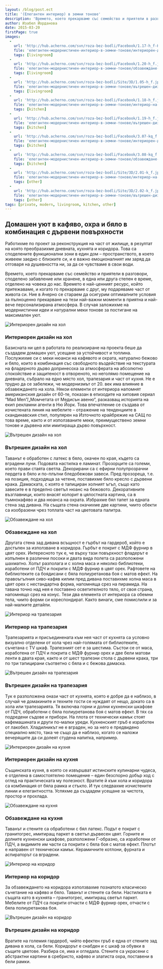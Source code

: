 ```yaml
---
layout: /blog/post.ect
title: '(Елегантен интериор) в земни тонове'
description: 'Времето, което прекарваме със семейство и приятели в разговори, споделено забавление или хранене, в една или друга степен е време, отделено на човека до нас. Времето е най-ценният ресурс, който притежаваме, и когато го прекарваме с друг, му подаряваме част от живота си. Ние в Ачерно се стараем да осигурим оптималните условия за пълноценно прекарване на тези най-важни моменти в приятна и най-вече персонализирана атмосфера.В случая заложихме на модернистични идеи и натурални меки тонове за постигане на максимален уют.'
author: Изабел Йорданова
date: 2015-03-20
firstPage: true
images:
  -
    url: 'http://hub.acherno.com/svn/roza-bez-bodli/Facebook/1.17-h_f-HD.jpg'
    file: 'eлегантен-модернистичен-интериор-в-земни-тонове/интериорен-дизайн-на-хол.jpg'
    tags: [livingroom]
  -
    url: 'http://hub.acherno.com/svn/roza-bez-bodli/Facebook/1.20-h_f.jpg'
    file: 'eлегантен-модернистичен-интериор-в-земни-тонове/обзавеждане-на-хол.jpg'
    tags: [livingroom]
  -
    url: 'http://hub.acherno.com/svn/roza-bez-bodli/Site/3D/1.05-h_f.jpg'
    file: 'eлегантен-модернистичен-интериор-в-земни-тонове/вътрешен-дизайн-на-хол.jpg'
    tags: [livingroom]
  -
    url: 'http://hub.acherno.com/svn/roza-bez-bodli/Facebook/1.18-h_f.jpg'
    file: 'eлегантен-модернистичен-интериор-в-земни-тонове/интериор-на-трапезария.jpg'
    tags: [kitchen]
  -
    url: 'http://hub.acherno.com/svn/roza-bez-bodli/Facebook/1.19-h_f.jpg'
    file: 'eлегантен-модернистичен-интериор-в-земни-тонове/вътрешен-дизайн-на-трапезария.jpg'
    tags: [kitchen]
  -
    url: 'http://hub.acherno.com/svn/roza-bez-bodli/Facebook/3.07-kq_f.jpg'
    file: 'eлегантен-модернистичен-интериор-в-земни-тонове/интериорен-дизайн-на-кухня.jpg'
    tags: [kitchen]
  -
    url: 'http://hub.acherno.com/svn/roza-bez-bodli/Facebook/3.08-kq_f.jpg'
    file: 'eлегантен-модернистичен-интериор-в-земни-тонове/обзавеждане-на-кухня.jpg'
    tags: [kitchen]
  -
    url: 'http://hub.acherno.com/svn/roza-bez-bodli/Site/3D/2.01-k_f.jpg'
    file: 'eлегантен-модернистичен-интериор-в-земни-тонове/интериор-на-коридор.jpg'
    tags: [other]
  -
    url: 'http://hub.acherno.com/svn/roza-bez-bodli/Site/3D/2.02-k_f.jpg'
    file: 'eлегантен-модернистичен-интериор-в-земни-тонове/вътрешен-дизайн-на-коридор.jpg'
    tags: [other]
tags: [private, modern, livingroom, kitchen, other]
---
```

## **Домашен уют в кафяво, охра и бяло** в комбинация с дървени повърхности
Работихме по проект за реконструкция на част от жилище, в резултат на която преобразихме дневната, кухнята и коридора. Това са споделените функционални зони в един дом – пространството, в което живеем заедно с близките си, и е важно емоционалният им заряд да отговаря на душевността ни, за да се чувстваме в свои води. 

Времето, което прекарваме със семейство и приятели в разговори, споделено забавление или хранене, в една или друга степен е време, отделено на човека до нас. Времето е най-ценният ресурс, който притежаваме, и когато го прекарваме с друг, му подаряваме част от живота си. Ние в Ачерно се стараем да осигурим оптималните условия за пълноценно прекарване на тези най-важни моменти в приятна и най-вече персонализирана атмосфера. В случая заложихме на модернистични идеи и натурални меки тонове за постигане на максимален уют.

![Интериорен дизайн на хол](eлегантен-модернистичен-интериор-в-земни-тонове/интериорен-дизайн-на-хол.jpg)
### Интериорен дизайн на **хол**

Базисната ни цел в работата по реализиране на проекта беше да създадем домашен уют, усещане за устойчивост и топлина. Послужихме си с меки нюанси на кафявото и охрата, натурално бежово и бяло, които в комбинация със свободното въздействие на текстурата на фладерното дърво допринесоха за атмосферата на абсолютно спокойствие и защитеност в отвореното, но неголямо помещение на дневната, събрало на едно място хол, трапезария и част от кухня. Не е трудно да се забележи, че модернизмът от 20. век има влияние в обзавеждането на хола. Някои елементи от интериора напомнят американския дизайн от 60-те, показан в епизодите на хитовия сериал “Mad Men”/„Момчетата от Медисън авеню“, разказващ историята на екип рекламни агенти в Ню Йорк. Това впечатление се създава от изчистената линия на мебелите – отражение на тенденциите в скандинавския стил, популярен на Източното крайбрежие на САЩ по това време, както и от използваните меки, преимуществено земни тонове и дървена или имитираща дърво повърхност.

![Вътрешен дизайн на хол](eлегантен-модернистичен-интериор-в-земни-тонове/вътрешен-дизайн-на-хол.jpg)
### Вътрешен дизайн на **хол**

Таванът е обработен с латекс в бяло, окачен по края, където са вградени луни. Подовата настилка е ламинат. Прозорците са големи, което прави стаята светла. Декорирани са с ефирни полупрозрачни пердета в бяло и по-плътни бледобежови завеси. Пред прозореца, т.е. на позиция, подходяща за четене, поставихме бяло кресло с дървени крака. Дамаската, с която е тапициран холният ъгъл, също като завесите е в пределно светъл нюанс на бежовото. Декоративните възглавници, които внасят колорит в цялостната картина, са в тъмнокафяво и два нюанса на охрата. Избрахме бял тапет за едната стена зад дивана. На същата стена окачихме две картини, чиито обекти са изобразени чрез топлата част на цветовата палитра. 

![Обзавеждане на хол](eлегантен-модернистичен-интериор-в-земни-тонове/обзавеждане-на-хол.jpg)
### Обзавеждане на **хол**

Другата стена зад дивана всъщност е гърбът на гардероб, който е достъпен за използване в коридора. Гърбът е покрит с МДФ фурнир в цвят орех. Интересното тук е, че върху тази повърхност фладерът е изпълнен в различни посоки и двата вида полета са разположени шахматно. Холът разполага и с холна маса и няколко библиотеки, изработени от ПДЧ и покрити с МДФ фурнир в цвят орех. Рафтовете на библиотеките са боядисани с бяла полиуретанова боя с матов ефект. На правоъгълния сиво-кафяв килим пред дивана поставихме холна маса в цвят орех с нестандартна форма, напомняща срез на пирамида. На тавана точно над нея е поставено осветителното тяло, от своя страна, напомнящо срез на конус. Тези два елемента от интериора са обемни тела, чиито форми си кореспондират. Както винаги, сме помислили и за най-малките детайли.    

![Интериор на трапезария](eлегантен-модернистичен-интериор-в-земни-тонове/интериор-на-трапезария.jpg)
### Интериор на **трапезария**

Трапезарията и присъединената към нея част от кухнята са условно визуално отделени от хола чрез най-голямата от библиотеките, съчетана с TV шкаф. Трапезният сет е за шестима. Състои се от маса, изработена от ПДЧ и покрита с МДФ фурнир орех и две бели матови ленти в двата края, както и от шест трапезни стола с дървени крака, три по три тапицирани съответно с бяла и с бежова дамаска.

![Вътрешен дизайн на трапезария](eлегантен-модернистичен-интериор-в-земни-тонове/вътрешен-дизайн-на-трапезария.jpg)
### Вътрешен дизайн на **трапезария**

Тук е разположена онази част от кухнята, която е добре да е наблизо, в случай че домакините и техните гости се нуждаят от нещо, докато са в хола или трапезарията. Тя включва горни и долни кухненски шкафове от ПДЧ, обработени с бяла полиуретанова боя с матов ефект. В тях са подредени съдове и прибори. На плота от технически камък стоят кафемашината и други по-малки уреди. Кухненският гръб е изработен от лакобел. Хладилникът не е вграден, но за него е предвидено специално място, така че също да е наблизо, когато се наложи вечерящите да си долеят студена напитка, например.

![Интериорен дизайн на кухня](eлегантен-модернистичен-интериор-в-земни-тонове/интериорен-дизайн-на-кухня.jpg)
### Интериорен дизайн на **кухня**

Същинската кухня, в която се извършват истинските кулинарни чудеса, е отделена в самостоятелно помещение – един безспорно добър ход с оглед на практическата му полезност. Вратите й към хола и коридора са комбинация от бяла рамка и стъкло. И тук следвахме изчистените линии и елегантността. Успяхме да създадем усещане за чистота, простор и прохлада. 

![Обзавеждане на кухня](eлегантен-модернистичен-интериор-в-земни-тонове/обзавеждане-на-кухня.jpg)
### Обзавеждане на **кухня**

Таванът и стените са обработени с бял латекс. Подът е покрит с гранитогрес, имитиращ паркет в светъл дървесен цвят. Горните и долните кухненски шкафове, разположени Г-образно, са изработени от ПДЧ, а видимите им части са покрити с бяла боя с матов ефект. Плотът е направен от технически камък. Керамичните котлони, фурната и аспираторът са вградени.

![Интериор на коридор](eлегантен-модернистичен-интериор-в-земни-тонове/интериор-на-коридор.jpg)
### Интериор на **коридор**

За обзавеждането на коридора използвахме познатото класическо съчетание на кафяво и бяло. Таванът и стените са бели. Настилката е същата като в кухнята – гранитогрес, имитиращ светъл паркет. Мебелите от ПДЧ са покрити отчасти с МДФ фурнир орех, отчасти с бяла полиуретанова боя.

![Вътрешен дизайн на коридор](eлегантен-модернистичен-интериор-в-земни-тонове/вътрешен-дизайн-на-коридор.jpg)
### Вътрешен дизайн на **коридор**

Вратите на големия гардероб, чийто ефектен гръб е една от стените зад дивана в хола, са бели. Коридорът е снабден и с шкаф за обувки в същите цветове. Разбира се, има и огледала. Стените са украсени с абстрактни картини в сребристо, кафяво и златиста охра, поставени в бели рамки.
